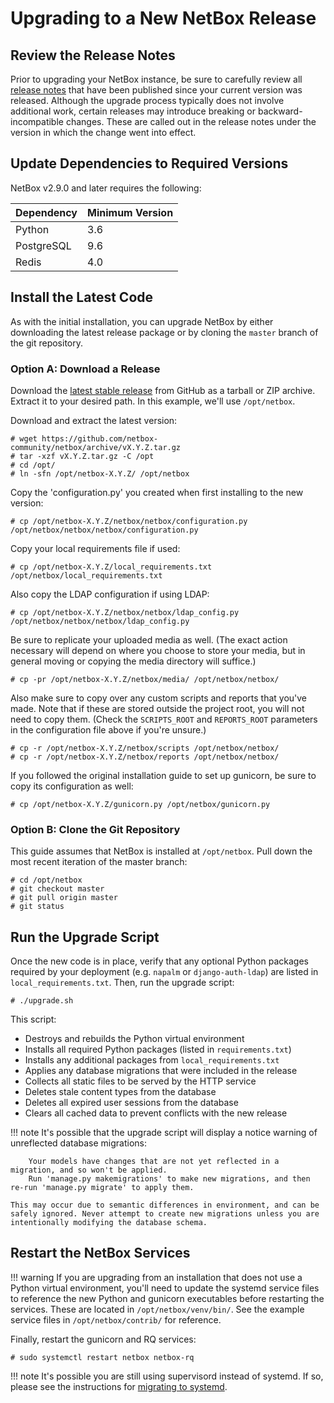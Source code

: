 # Upgrading to a New NetBox Release

## Review the Release Notes

Prior to upgrading your NetBox instance, be sure to carefully review all [release notes](../../release-notes/) that have been published since your current version was released. Although the upgrade process typically does not involve additional work, certain releases may introduce breaking or backward-incompatible changes. These are called out in the release notes under the version in which the change went into effect.

## Update Dependencies to Required Versions

NetBox v2.9.0 and later requires the following:

| Dependency | Minimum Version |
|------------|-----------------|
| Python     | 3.6             |
| PostgreSQL | 9.6             |
| Redis      | 4.0             |

## Install the Latest Code

As with the initial installation, you can upgrade NetBox by either downloading the latest release package or by cloning the `master` branch of the git repository. 

### Option A: Download a Release

Download the [latest stable release](https://github.com/netbox-community/netbox/releases) from GitHub as a tarball or ZIP archive. Extract it to your desired path. In this example, we'll use `/opt/netbox`.

Download and extract the latest version:

```no-highlight
# wget https://github.com/netbox-community/netbox/archive/vX.Y.Z.tar.gz
# tar -xzf vX.Y.Z.tar.gz -C /opt
# cd /opt/
# ln -sfn /opt/netbox-X.Y.Z/ /opt/netbox
```

Copy the 'configuration.py' you created when first installing to the new version:

```no-highlight
# cp /opt/netbox-X.Y.Z/netbox/netbox/configuration.py /opt/netbox/netbox/netbox/configuration.py
```

Copy your local requirements file if used:

```no-highlight
# cp /opt/netbox-X.Y.Z/local_requirements.txt /opt/netbox/local_requirements.txt
```

Also copy the LDAP configuration if using LDAP:

```no-highlight
# cp /opt/netbox-X.Y.Z/netbox/netbox/ldap_config.py /opt/netbox/netbox/netbox/ldap_config.py
```

Be sure to replicate your uploaded media as well. (The exact action necessary will depend on where you choose to store your media, but in general moving or copying the media directory will suffice.)

```no-highlight
# cp -pr /opt/netbox-X.Y.Z/netbox/media/ /opt/netbox/netbox/
```

Also make sure to copy over any custom scripts and reports that you've made. Note that if these are stored outside the project root, you will not need to copy them. (Check the `SCRIPTS_ROOT` and `REPORTS_ROOT` parameters in the configuration file above if you're unsure.)

```no-highlight
# cp -r /opt/netbox-X.Y.Z/netbox/scripts /opt/netbox/netbox/
# cp -r /opt/netbox-X.Y.Z/netbox/reports /opt/netbox/netbox/
```

If you followed the original installation guide to set up gunicorn, be sure to copy its configuration as well:

```no-highlight
# cp /opt/netbox-X.Y.Z/gunicorn.py /opt/netbox/gunicorn.py
```

### Option B: Clone the Git Repository

This guide assumes that NetBox is installed at `/opt/netbox`. Pull down the most recent iteration of the master branch:

```no-highlight
# cd /opt/netbox
# git checkout master
# git pull origin master
# git status
```

## Run the Upgrade Script

Once the new code is in place, verify that any optional Python packages required by your deployment (e.g. `napalm` or `django-auth-ldap`) are listed in `local_requirements.txt`. Then, run the upgrade script:

```no-highlight
# ./upgrade.sh
```

This script:

* Destroys and rebuilds the Python virtual environment
* Installs all required Python packages (listed in `requirements.txt`)
* Installs any additional packages from `local_requirements.txt`
* Applies any database migrations that were included in the release
* Collects all static files to be served by the HTTP service
* Deletes stale content types from the database
* Deletes all expired user sessions from the database
* Clears all cached data to prevent conflicts with the new release

!!! note
    It's possible that the upgrade script will display a notice warning of unreflected database migrations:

        Your models have changes that are not yet reflected in a migration, and so won't be applied.
        Run 'manage.py makemigrations' to make new migrations, and then re-run 'manage.py migrate' to apply them.

    This may occur due to semantic differences in environment, and can be safely ignored. Never attempt to create new migrations unless you are intentionally modifying the database schema.

## Restart the NetBox Services

!!! warning
    If you are upgrading from an installation that does not use a Python virtual environment, you'll need to update the systemd service files to reference the new Python and gunicorn executables before restarting the services. These are located in `/opt/netbox/venv/bin/`. See the example service files in `/opt/netbox/contrib/` for reference.

Finally, restart the gunicorn and RQ services:

```no-highlight
# sudo systemctl restart netbox netbox-rq
```

!!! note
    It's possible you are still using supervisord instead of systemd.  If so, please see the instructions for [migrating to systemd](migrating-to-systemd.md).
